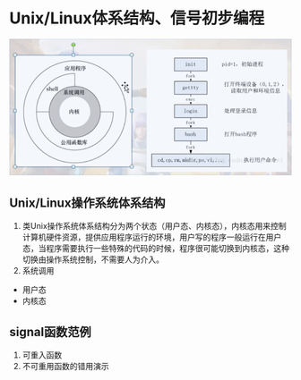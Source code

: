 # Unix/Linux体系结构、信号初步编程
![](../docs/Unix体系结构.png)
## Unix/Linux操作系统体系结构
1. 类Unix操作系统体系结构分为两个状态（用户态、内核态），内核态用来控制计算机硬件资源，提供应用程序运行的环境，用户写的程序一般运行在用户态，当程序需要执行一些特殊的代码的时候，程序很可能切换到内核态，这种切换由操作系统控制，不需要人为介入。
2. 系统调用
* 用户态
* 内核态


## signal函数范例
1. 可重入函数
2. 不可重用函数的错用演示
